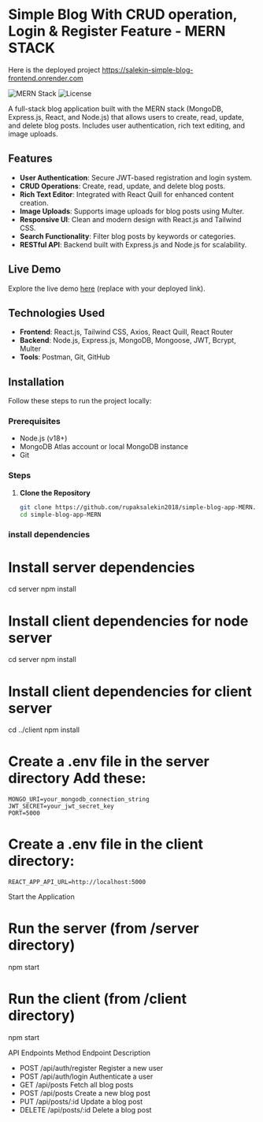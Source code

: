 # Simple Blog With CRUD operation, Login & Register Feature - MERN STACK
Here is the deployed project https://salekin-simple-blog-frontend.onrender.com

![MERN Stack](https://img.shields.io/badge/MERN-Full%20Stack-green?style=flat-square)
![License](https://img.shields.io/badge/License-MIT-blue?style=flat-square)

A full-stack blog application built with the MERN stack (MongoDB, Express.js, React, and Node.js) that allows users to create, read, update, and delete blog posts. Includes user authentication, rich text editing, and image uploads.

## Features

- **User Authentication**: Secure JWT-based registration and login system.
- **CRUD Operations**: Create, read, update, and delete blog posts.
- **Rich Text Editor**: Integrated with React Quill for enhanced content creation.
- **Image Uploads**: Supports image uploads for blog posts using Multer.
- **Responsive UI**: Clean and modern design with React.js and Tailwind CSS.
- **Search Functionality**: Filter blog posts by keywords or categories.
- **RESTful API**: Backend built with Express.js and Node.js for scalability.

## Live Demo

Explore the live demo [here](https://salekin-simple-blog-frontend.onrender.com) (replace with your deployed link).

## Technologies Used

- **Frontend**: React.js, Tailwind CSS, Axios, React Quill, React Router
- **Backend**: Node.js, Express.js, MongoDB, Mongoose, JWT, Bcrypt, Multer
- **Tools**: Postman, Git, GitHub

## Installation

Follow these steps to run the project locally:

### Prerequisites
- Node.js (v18+)
- MongoDB Atlas account or local MongoDB instance
- Git

### Steps
1. **Clone the Repository**
   ```bash
   git clone https://github.com/rupaksalekin2018/simple-blog-app-MERN.git
   cd simple-blog-app-MERN

### install dependencies
# Install server dependencies
cd server
npm install

# Install client dependencies for node server
cd server
npm install

# Install client dependencies for client server
cd ../client
npm install

# Create a .env file in the server directory Add these:
    MONGO_URI=your_mongodb_connection_string
    JWT_SECRET=your_jwt_secret_key
    PORT=5000

 # Create a .env file in the client directory:
    REACT_APP_API_URL=http://localhost:5000

Start the Application
# Run the server (from /server directory)
npm start

# Run the client (from /client directory)
npm start   

API Endpoints
Method	Endpoint	Description
- POST	/api/auth/register	Register a new user
- POST	/api/auth/login	Authenticate a user
- GET	/api/posts	Fetch all blog posts
- POST	/api/posts	Create a new blog post
- PUT	/api/posts/:id 	Update a blog post
- DELETE	/api/posts/:id 	Delete a blog post
